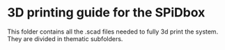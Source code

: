 # 3D printing guide for the SPiDbox

This folder contains all the .scad files needed to fully 3d print the system. They are divided in thematic subfolders.
